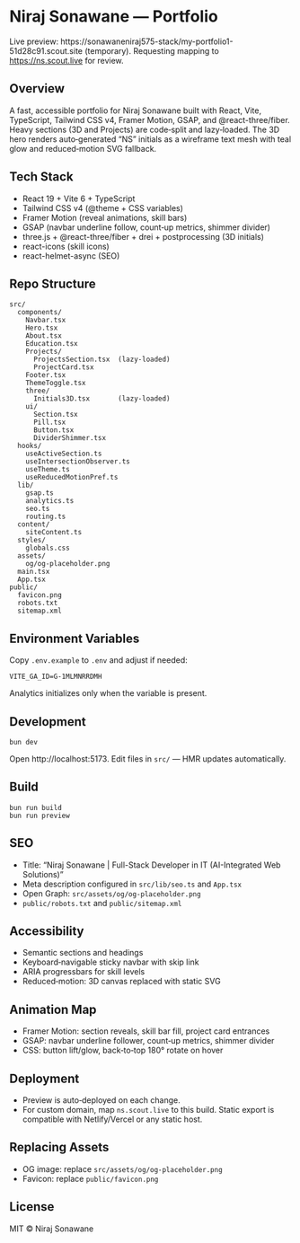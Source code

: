 # Niraj Sonawane — Portfolio

Live preview: https://sonawaneniraj575-stack/my-portfolio1-51d28c91.scout.site (temporary). Requesting mapping to https://ns.scout.live for review.

## Overview
A fast, accessible portfolio for Niraj Sonawane built with React, Vite, TypeScript, Tailwind CSS v4, Framer Motion, GSAP, and @react-three/fiber. Heavy sections (3D and Projects) are code‑split and lazy‑loaded. The 3D hero renders auto‑generated “NS” initials as a wireframe text mesh with teal glow and reduced‑motion SVG fallback.

## Tech Stack
- React 19 + Vite 6 + TypeScript
- Tailwind CSS v4 (@theme + CSS variables)
- Framer Motion (reveal animations, skill bars)
- GSAP (navbar underline follow, count‑up metrics, shimmer divider)
- three.js + @react-three/fiber + drei + postprocessing (3D initials)
- react-icons (skill icons)
- react-helmet-async (SEO)

## Repo Structure
```
src/
  components/
    Navbar.tsx
    Hero.tsx
    About.tsx
    Education.tsx
    Projects/
      ProjectsSection.tsx  (lazy-loaded)
      ProjectCard.tsx
    Footer.tsx
    ThemeToggle.tsx
    three/
      Initials3D.tsx       (lazy-loaded)
    ui/
      Section.tsx
      Pill.tsx
      Button.tsx
      DividerShimmer.tsx
  hooks/
    useActiveSection.ts
    useIntersectionObserver.ts
    useTheme.ts
    useReducedMotionPref.ts
  lib/
    gsap.ts
    analytics.ts
    seo.ts
    routing.ts
  content/
    siteContent.ts
  styles/
    globals.css
  assets/
    og/og-placeholder.png
  main.tsx
  App.tsx
public/
  favicon.png
  robots.txt
  sitemap.xml
```

## Environment Variables
Copy `.env.example` to `.env` and adjust if needed:
```
VITE_GA_ID=G-1MLMNRRDMH
```
Analytics initializes only when the variable is present.

## Development
```
bun dev
```
Open http://localhost:5173. Edit files in `src/` — HMR updates automatically.

## Build
```
bun run build
bun run preview
```

## SEO
- Title: “Niraj Sonawane | Full-Stack Developer in IT (AI-Integrated Web Solutions)”
- Meta description configured in `src/lib/seo.ts` and `App.tsx`
- Open Graph: `src/assets/og/og-placeholder.png`
- `public/robots.txt` and `public/sitemap.xml`

## Accessibility
- Semantic sections and headings
- Keyboard‑navigable sticky navbar with skip link
- ARIA progressbars for skill levels
- Reduced‑motion: 3D canvas replaced with static SVG

## Animation Map
- Framer Motion: section reveals, skill bar fill, project card entrances
- GSAP: navbar underline follower, count‑up metrics, shimmer divider
- CSS: button lift/glow, back‑to‑top 180° rotate on hover

## Deployment
- Preview is auto‑deployed on each change.
- For custom domain, map `ns.scout.live` to this build. Static export is compatible with Netlify/Vercel or any static host.

## Replacing Assets
- OG image: replace `src/assets/og/og-placeholder.png`
- Favicon: replace `public/favicon.png`

## License
MIT © Niraj Sonawane